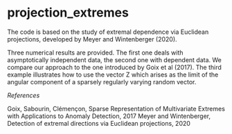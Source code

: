 # projection_extremes

The code is based on the study of extremal dependence via Euclidean projections, developed by Meyer and Wintenberger (2020).

Three numerical results are provided.
The first one deals with asymptotically independent data, the second one with dependent data. We compare our approach to the one introduced by Goix et al (2017).
The third example illustrates how to use the vector Z which arises as the limit of the angular component of a sparsely regularly varying random vector.


_References_

Goix, Sabourin, Clémençon, Sparse Representation of Multivariate Extremes with Applications to Anomaly Detection, 2017
Meyer and Wintenberger, Detection of extremal directions via Euclidean projections, 2020
